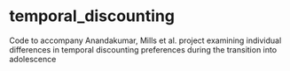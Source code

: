 # temporal_discounting
Code to accompany Anandakumar, Mills et al. project examining individual differences in temporal discounting preferences during the transition into adolescence
